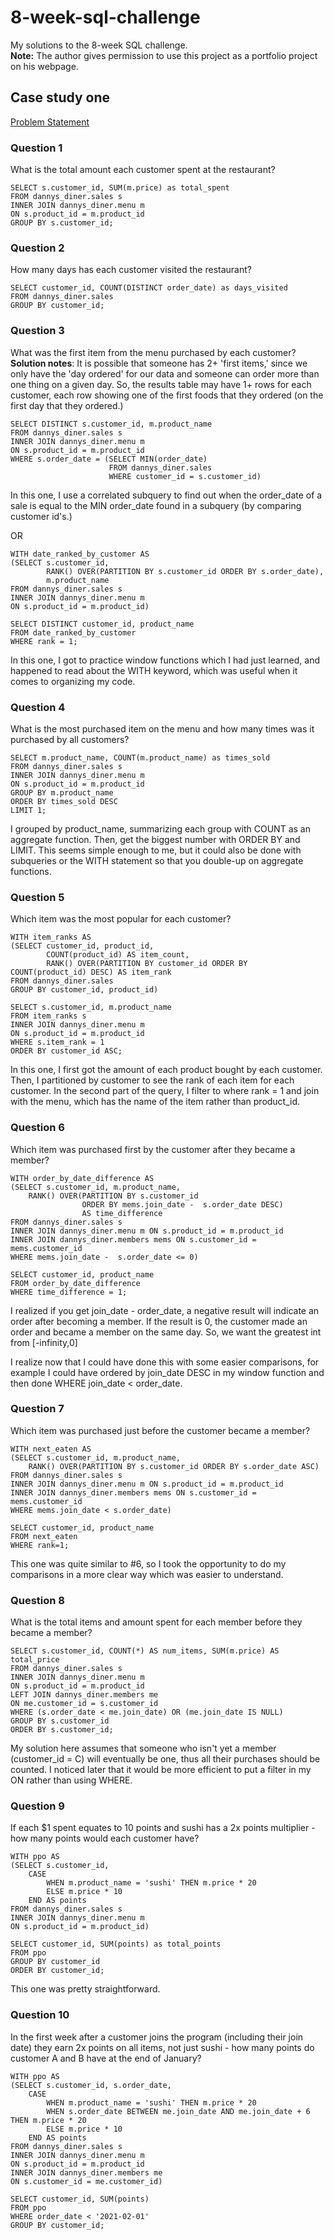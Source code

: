 # 8-week-sql-challenge
My solutions to the 8-week SQL challenge. <br>
**Note:** The author gives permission to use this project as a portfolio project on his webpage. <br>

## Case study one
[Problem Statement](https://8weeksqlchallenge.com/case-study-1/)

### Question 1
What is the total amount each customer spent at the restaurant? <br>
       
```
SELECT s.customer_id, SUM(m.price) as total_spent
FROM dannys_diner.sales s
INNER JOIN dannys_diner.menu m
ON s.product_id = m.product_id
GROUP BY s.customer_id;
```

### Question 2
How many days has each customer visited the restaurant? <br>

```
SELECT customer_id, COUNT(DISTINCT order_date) as days_visited
FROM dannys_diner.sales
GROUP BY customer_id;
```

### Question 3
What was the first item from the menu purchased by each customer? <br>
**Solution notes**: It is possible that someone has 2+ 'first items,' since we only have the 'day ordered'
for our data and someone can order more than one thing on a given day. So, the results table may have 1+ rows for each customer, each row showing one of the first foods that they ordered (on the first day that they ordered.)

```
SELECT DISTINCT s.customer_id, m.product_name
FROM dannys_diner.sales s
INNER JOIN dannys_diner.menu m
ON s.product_id = m.product_id
WHERE s.order_date = (SELECT MIN(order_date)
                      FROM dannys_diner.sales
                      WHERE customer_id = s.customer_id)
```
In this one, I use a correlated subquery to find out when the order_date of a sale is equal to the MIN order_date found in a subquery (by comparing customer id's.)

OR 
```
WITH date_ranked_by_customer AS
(SELECT s.customer_id, 
 		RANK() OVER(PARTITION BY s.customer_id ORDER BY s.order_date),
 		m.product_name
FROM dannys_diner.sales s
INNER JOIN dannys_diner.menu m
ON s.product_id = m.product_id)

SELECT DISTINCT customer_id, product_name
FROM date_ranked_by_customer
WHERE rank = 1;
```
In this one, I got to practice window functions which I had just learned, and happened to read about the WITH keyword, which was useful when it comes to organizing my code.

### Question 4
What is the most purchased item on the menu and how many times was it purchased by all customers? <br>

```
SELECT m.product_name, COUNT(m.product_name) as times_sold
FROM dannys_diner.sales s 
INNER JOIN dannys_diner.menu m
ON s.product_id = m.product_id
GROUP BY m.product_name
ORDER BY times_sold DESC
LIMIT 1;
```

I grouped by product_name, summarizing each group with COUNT as an aggregate function. Then, get the biggest number with ORDER BY and LIMIT. This seems simple enough to me, but it could also be done with subqueries or the WITH statement so that you double-up on aggregate functions.

### Question 5
Which item was the most popular for each customer? <br>

```
WITH item_ranks AS 
(SELECT customer_id, product_id,
		COUNT(product_id) AS item_count,
        RANK() OVER(PARTITION BY customer_id ORDER BY COUNT(product_id) DESC) AS item_rank
FROM dannys_diner.sales
GROUP BY customer_id, product_id)

SELECT s.customer_id, m.product_name
FROM item_ranks s
INNER JOIN dannys_diner.menu m
ON s.product_id = m.product_id
WHERE s.item_rank = 1
ORDER BY customer_id ASC;
```

In this one, I first got the amount of each product bought by each customer. Then, I partitioned by customer to see the rank of each item for each customer. In the second part of the query, I filter to where rank = 1 and join with the menu, which has the name of the item rather than product_id.

### Question 6
Which item was purchased first by the customer after they became a member? <br>

```
WITH order_by_date_difference AS
(SELECT s.customer_id, m.product_name,
	RANK() OVER(PARTITION BY s.customer_id 
                ORDER BY mems.join_date -  s.order_date DESC)
                AS time_difference
FROM dannys_diner.sales s
INNER JOIN dannys_diner.menu m ON s.product_id = m.product_id
INNER JOIN dannys_diner.members mems ON s.customer_id = mems.customer_id
WHERE mems.join_date -  s.order_date <= 0)

SELECT customer_id, product_name
FROM order_by_date_difference
WHERE time_difference = 1;
```

I realized if you get join_date - order_date, a negative result will indicate an order after becoming a member. If the result is 0, the customer made an order and became a member on the same day. So, we want the greatest int from [-infinity,0] 

I realize now that I could have done this with some easier comparisons, for example I could have ordered by join_date DESC in my window function and then done WHERE join_date < order_date.

### Question 7 
Which item was purchased just before the customer became a member? <br>

```
WITH next_eaten AS
(SELECT s.customer_id, m.product_name,
	RANK() OVER(PARTITION BY s.customer_id ORDER BY s.order_date ASC)
FROM dannys_diner.sales s
INNER JOIN dannys_diner.menu m ON s.product_id = m.product_id
INNER JOIN dannys_diner.members mems ON s.customer_id = mems.customer_id
WHERE mems.join_date < s.order_date)

SELECT customer_id, product_name 
FROM next_eaten
WHERE rank=1;
```

This one was quite similar to #6, so I took the opportunity to do my comparisons in a more clear way which was easier to understand.

### Question 8
What is the total items and amount spent for each member before they became a member? <br>

```
SELECT s.customer_id, COUNT(*) AS num_items, SUM(m.price) AS total_price
FROM dannys_diner.sales s
INNER JOIN dannys_diner.menu m
ON s.product_id = m.product_id
LEFT JOIN dannys_diner.members me
ON me.customer_id = s.customer_id
WHERE (s.order_date < me.join_date) OR (me.join_date IS NULL)
GROUP BY s.customer_id
ORDER BY s.customer_id;
```

My solution here assumes that someone who isn't yet a member (customer_id = C) will eventually be one, thus all their purchases should be counted. I noticed later that it would be more efficient to put a filter in my ON rather than using WHERE.

### Question 9
If each $1 spent equates to 10 points and sushi has a 2x points multiplier - how many points would each customer have?

```
WITH ppo AS
(SELECT s.customer_id,
	CASE
    	WHEN m.product_name = 'sushi' THEN m.price * 20
        ELSE m.price * 10
    END AS points
FROM dannys_diner.sales s
INNER JOIN dannys_diner.menu m
ON s.product_id = m.product_id)

SELECT customer_id, SUM(points) as total_points
FROM ppo
GROUP BY customer_id
ORDER BY customer_id;
```

This one was pretty straightforward.

### Question 10
In the first week after a customer joins the program (including their join date) they earn 2x points on all items, not just sushi - how many points do customer A and B have at the end of January?

```
WITH ppo AS
(SELECT s.customer_id, s.order_date,
	CASE
    	WHEN m.product_name = 'sushi' THEN m.price * 20
        WHEN s.order_date BETWEEN me.join_date AND me.join_date + 6 THEN m.price * 20
        ELSE m.price * 10
    END AS points
FROM dannys_diner.sales s
INNER JOIN dannys_diner.menu m
ON s.product_id = m.product_id
INNER JOIN dannys_diner.members me
ON s.customer_id = me.customer_id)

SELECT customer_id, SUM(points)
FROM ppo
WHERE order_date < '2021-02-01'
GROUP BY customer_id;
```
